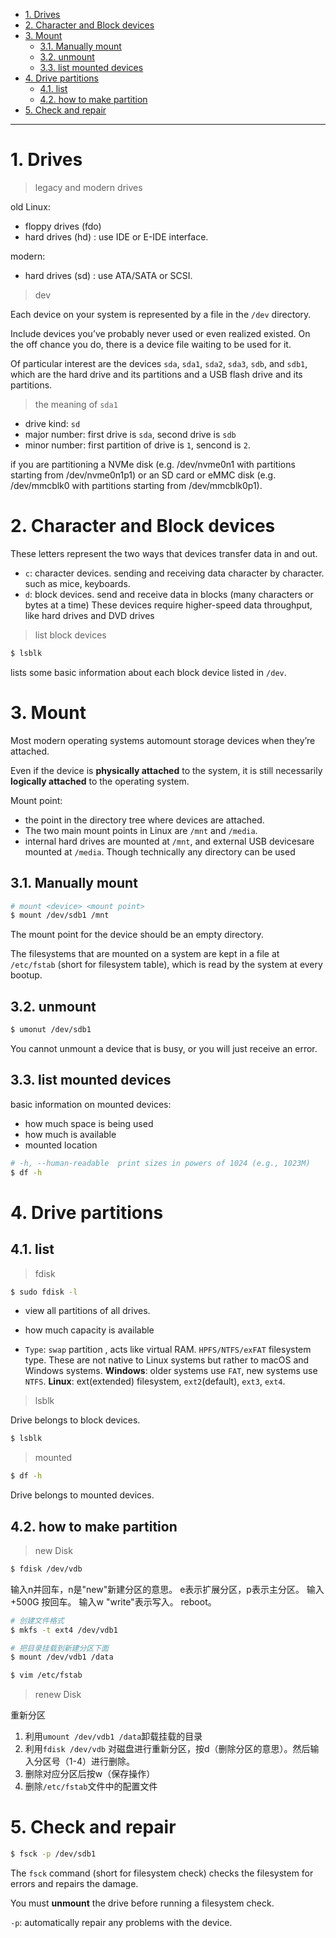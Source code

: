 - [1. Drives](#1-drives)
- [2. Character and Block devices](#2-character-and-block-devices)
- [3. Mount](#3-mount)
  - [3.1. Manually mount](#31-manually-mount)
  - [3.2. unmount](#32-unmount)
  - [3.3. list mounted devices](#33-list-mounted-devices)
- [4. Drive partitions](#4-drive-partitions)
  - [4.1. list](#41-list)
  - [4.2. how to make partition](#42-how-to-make-partition)
- [5. Check and repair](#5-check-and-repair)

---
# 1. Drives
> legacy and modern drives

old Linux:
- floppy drives (fdo)
- hard drives (hd) : use IDE or E-IDE interface.


modern:
- hard drives (sd) : use ATA/SATA or SCSI.

> dev

Each device on your system is represented by a file in the `/dev` directory.

Include devices you’ve probably never used or even realized existed. On the off chance you do, there is a device file waiting to be used for it. 

Of particular interest are the devices `sda`, `sda1`, `sda2`, `sda3`, `sdb`, and `sdb1`, which are the hard drive and its partitions and a USB flash drive and its partitions.

> the meaning of `sda1` 

- drive kind: `sd`
- major number: first drive is `sda`, second drive is `sdb`
- minor number: first partition of drive is `1`, sencond is `2`.


if you are partitioning a NVMe disk (e.g. /dev/nvme0n1 with partitions starting from /dev/nvme0n1p1) or an SD card or eMMC disk (e.g. /dev/mmcblk0 with partitions starting from /dev/mmcblk0p1).


# 2. Character and Block devices


These letters represent the two ways that devices transfer data in and out.
- `c`: character devices. 
  sending and receiving data character by character. 
  such as mice, keyboards.
- `d`: block devices. 
  send and receive data in blocks (many characters or bytes at a time)
  These devices require higher-­speed data throughput, like hard drives and DVD drives

> list block devices

```bash
$ lsblk
```
lists some basic information about each block device listed in `/dev`.
# 3. Mount


Most modern operating systems automount storage devices when they’re attached.

Even if the device is **physically attached** to the system, it is still necessarily **logically attached** to the operating system.

Mount point: 
- the point in the directory tree where devices are attached. 
- The two main mount points in Linux are `/mnt` and `/media`.
- internal hard drives are mounted at `/mnt`, and external USB devicesare mounted at `/media`. Though technically any directory can be used


## 3.1. Manually mount

```bash
# mount <device> <mount point>
$ mount /dev/sdb1 /mnt
```
The mount point for the device should be an empty directory.

The filesystems that are mounted on a system are kept in a file at `/etc/fstab` (short for filesystem table), which is read by the system at every bootup.

## 3.2. unmount

```bash
$ umonut /dev/sdb1
```
You cannot unmount a device that is busy, or you will just receive an error.

## 3.3. list mounted devices

basic information on mounted devices: 
- how much space is being used
- how much is available
- mounted location

```bash
# -h, --human-readable  print sizes in powers of 1024 (e.g., 1023M)
$ df -h
```
# 4. Drive partitions
## 4.1. list
> fdisk

```bash
$ sudo fdisk -l
```
- view all partitions of all drives. 
- how much capacity is available


- `Type`:
  `swap` partition , acts like virtual RAM.
  `HPFS/NTFS/exFAT` filesystem type. These are not native to Linux systems but rather to macOS and Windows systems.
  **Windows**: older systems use `FAT`, new systems use `NTFS`.
  **Linux**: ext(extended) filesystem, `ext2`(default), `ext3`, `ext4`.


> lsblk

Drive belongs to block devices.
```bash
$ lsblk
```

> mounted

```bash
$ df -h
```
Drive belongs to mounted devices.

## 4.2. how to make partition

> new Disk

```bash
$ fdisk /dev/vdb
```
输入n并回车，n是"new"新建分区的意思。
e表示扩展分区，p表示主分区。
输入+500G 按回车。
输入w  "write"表示写入。
reboot。

```bash
# 创建文件格式
$ mkfs -t ext4 /dev/vdb1
```

```bash
# 把目录挂载到新建分区下面
$ mount /dev/vdb1 /data
```

```bash
$ vim /etc/fstab
```

> renew Disk

重新分区
1. 利用`umount /dev/vdb1 /data`卸载挂载的目录
2. 利用`fdisk /dev/vdb` 对磁盘进行重新分区，按d（删除分区的意思）。然后输入分区号（1-4）进行删除。
3. 删除对应分区后按w（保存操作）
4. 删除`/etc/fstab`文件中的配置文件


# 5. Check and repair

```bash
$ fsck -p /dev/sdb1
```

The `fsck` command (short for filesystem check) checks the filesystem for errors and repairs the damage.

You must **unmount** the drive before running a filesystem check.

`-p`: automatically repair any problems with the device.